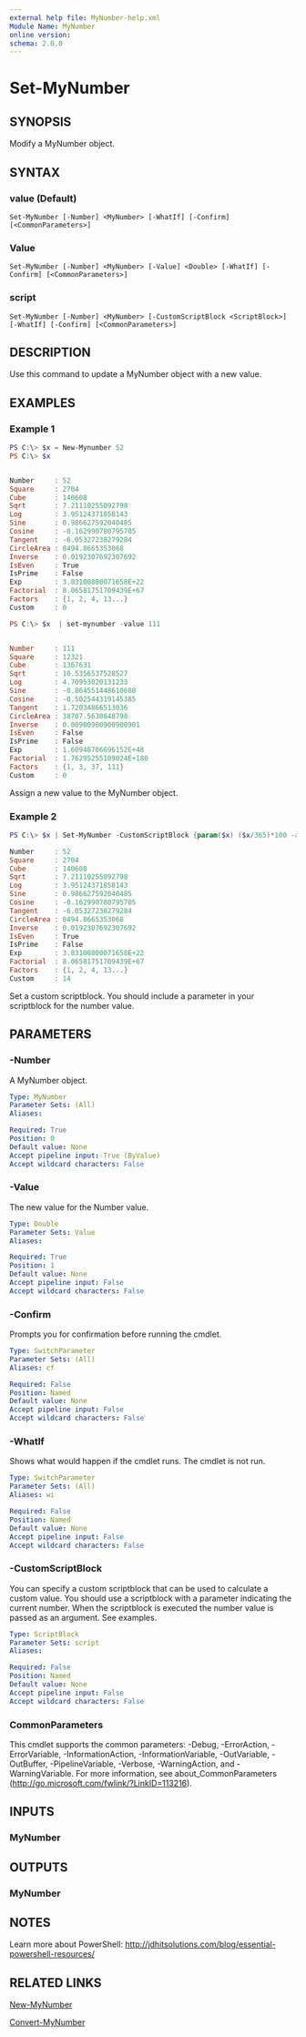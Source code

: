 ```yaml
---
external help file: MyNumber-help.xml
Module Name: MyNumber
online version:
schema: 2.0.0
---
```


# Set-MyNumber

## SYNOPSIS

Modify a MyNumber object.

## SYNTAX

### value (Default)
```
Set-MyNumber [-Number] <MyNumber> [-WhatIf] [-Confirm] [<CommonParameters>]
```

### Value
```
Set-MyNumber [-Number] <MyNumber> [-Value] <Double> [-WhatIf] [-Confirm] [<CommonParameters>]
```

### script
```
Set-MyNumber [-Number] <MyNumber> [-CustomScriptBlock <ScriptBlock>] [-WhatIf] [-Confirm] [<CommonParameters>]
```

## DESCRIPTION

Use this command to update a MyNumber object with a new value.

## EXAMPLES

### Example 1

```powershell
PS C:\> $x = New-Mynumber 52
PS C:\> $x


Number     : 52
Square     : 2704
Cube       : 140608
Sqrt       : 7.21110255092798
Log        : 3.95124371858143
Sine       : 0.986627592040485
Cosine     : -0.162990780795705
Tangent    : -6.05327238279284
CircleArea : 8494.8665353068
Inverse    : 0.0192307692307692
IsEven     : True
IsPrime    : False
Exp        : 3.83100800071658E+22
Factorial  : 8.06581751709439E+67
Factors    : {1, 2, 4, 13...}
Custom     : 0

PS C:\> $x  | set-mynumber -value 111


Number     : 111
Square     : 12321
Cube       : 1367631
Sqrt       : 10.5356537528527
Log        : 4.70953020131233
Sine       : -0.864551448610608
Cosine     : -0.502544319145385
Tangent    : 1.72034866513036
CircleArea : 38707.5630848798
Inverse    : 0.00900900900900901
IsEven     : False
IsPrime    : False
Exp        : 1.60948706696152E+48
Factorial  : 1.76295255109024E+180
Factors    : {1, 3, 37, 111}
Custom     : 0
```

Assign a new value to the MyNumber object.

### Example 2

```powershell
PS C:\> $x | Set-MyNumber -CustomScriptBlock {param($x) ($x/365)*100 -as [int]}

Number     : 52
Square     : 2704
Cube       : 140608
Sqrt       : 7.21110255092798
Log        : 3.95124371858143
Sine       : 0.986627592040485
Cosine     : -0.162990780795705
Tangent    : -6.05327238279284
CircleArea : 8494.8665353068
Inverse    : 0.0192307692307692
IsEven     : True
IsPrime    : False
Exp        : 3.83100800071658E+22
Factorial  : 8.06581751709439E+67
Factors    : {1, 2, 4, 13...}
Custom     : 14
```

Set a custom scriptblock. You should include a parameter in your scriptblock for the number value.

## PARAMETERS

### -Number

A MyNumber object.

```yaml
Type: MyNumber
Parameter Sets: (All)
Aliases:

Required: True
Position: 0
Default value: None
Accept pipeline input: True (ByValue)
Accept wildcard characters: False
```

### -Value

The new value for the Number value.

```yaml
Type: Double
Parameter Sets: Value
Aliases:

Required: True
Position: 1
Default value: None
Accept pipeline input: False
Accept wildcard characters: False
```

### -Confirm

Prompts you for confirmation before running the cmdlet.

```yaml
Type: SwitchParameter
Parameter Sets: (All)
Aliases: cf

Required: False
Position: Named
Default value: None
Accept pipeline input: False
Accept wildcard characters: False
```

### -WhatIf

Shows what would happen if the cmdlet runs. The cmdlet is not run.

```yaml
Type: SwitchParameter
Parameter Sets: (All)
Aliases: wi

Required: False
Position: Named
Default value: None
Accept pipeline input: False
Accept wildcard characters: False
```

### -CustomScriptBlock

You can specify a custom scriptblock that can be used to calculate a custom value. You should use a scriptblock with a parameter indicating the current number. When the scriptblock is executed the number value is passed as an argument. See examples.

```yaml
Type: ScriptBlock
Parameter Sets: script
Aliases:

Required: False
Position: Named
Default value: None
Accept pipeline input: False
Accept wildcard characters: False
```

### CommonParameters

This cmdlet supports the common parameters: -Debug, -ErrorAction, -ErrorVariable, -InformationAction, -InformationVariable, -OutVariable, -OutBuffer, -PipelineVariable, -Verbose, -WarningAction, and -WarningVariable. For more information, see about_CommonParameters (http://go.microsoft.com/fwlink/?LinkID=113216).

## INPUTS

### MyNumber

## OUTPUTS

### MyNumber

## NOTES

Learn more about PowerShell: http://jdhitsolutions.com/blog/essential-powershell-resources/

## RELATED LINKS

[New-MyNumber](New-MyNumber.md)

[Convert-MyNumber](Convert-MyNumber.md)
